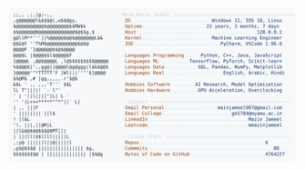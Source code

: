 <picture>
  <source srcset="https://raw.githubusercontent.com/mmazinjameel/mmazinjameel/main/dark_mode.svg?v=1739362646" media="(prefers-color-scheme: dark)">
  <img src="https://raw.githubusercontent.com/mmazinjameel/mmazinjameel/main/light_mode.svg?v=1739362646">
</picture>
